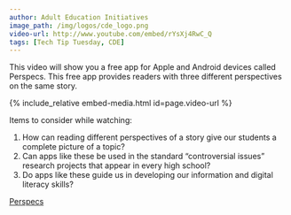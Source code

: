 ```yaml
---
author: Adult Education Initiatives
image_path: /img/logos/cde_logo.png
video-url: http://www.youtube.com/embed/rYsXj4RwC_Q
tags: [Tech Tip Tuesday, CDE]
---
```

This video will show you a free app for Apple and Android devices called Perspecs. This free app provides readers with three different perspectives on the same story.

{% include_relative embed-media.html id=page.video-url %}

Items to consider while watching:

  1.  How can reading different perspectives of a story give our students a complete picture of a topic?
  2.  Can apps like these be used in the standard “controversial issues” research projects that appear in every high school?
  3.  Do apps like these guide us in developing our information and digital literacy skills?

[Perspecs](http://www.perspecsnews.com/)
